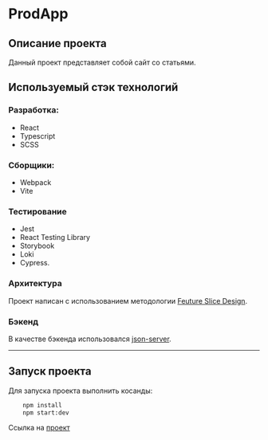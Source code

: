 # ProdApp

## Описание проекта

Данный проект представляет собой сайт со статьями. 


## Используемый стэк технологий
### Разработка:
* React
* Typescript
* SCSS
### Сборщики:
* Webpack
* Vite
### Тестирование
* Jest
* React Testing Library
* Storybook
* Loki
* Cypress.
### Архитектура
Проект написан с использованием методологии [Feuture Slice Design](https://feature-sliced.design/ru/).
### Бэкенд
В качестве бэкенда использовался [json-server](https://github.com/typicode/json-server).
***

## Запуск проекта
Для запуска проекта выполнить косанды: <br>
```bash
    npm install
    npm start:dev
```
Ссылка на [проект]("https://prodapp.ru")